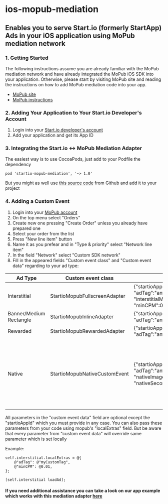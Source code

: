 # ios-mopub-mediation
## Enables you to serve Start.io (formerly StartApp) Ads in your iOS application using MoPub mediation network

### 1. Getting Started

The following instructions assume you are already familiar with the MoPub mediation network and have already integrated the MoPub iOS SDK into your application. Otherwise, please start by visiting MoPub site and reading the instructions on how to add MoPub mediation code into your app.
  * [MoPub site](https://developers.mopub.com/publishers/mediation/mopub-network-mediation/mopub.com/resources/supported-mediation-partners)
  * [MoPub instructions](https://developers.mopub.com/docs/ios)
  
### 2. Adding Your Application to Your Start.io Developer's Account
1. Login into your [Start.io developer's account](https://portal.start.io/#/signin)
1. Add your application and get its App ID

### 3. Integrating the Start.io <-> MoPub Mediation Adapter
The easiest way is to use CocoaPods, just add to your Podfile the dependency
```
pod 'startio-mopub-mediation', '~> 1.0'
```
But you might as well use [this source code](https://github.com/StartApp-SDK/ios-mopub-mediation) from Github and add it to your project

### 4. Adding a Custom Event
1. Login into your [MoPub account](https://app.mopub.com/login?next=/dashboard/)
1. On the top menu select "Orders"
1. Create new one pressing "Create Order" unless you already have prepared one
1. Select your order from the list
1. Press "New line item" button
1. Name it as you prefear and in "Type & priority" select "Network line item"
1. In the field "Network" select "Custom SDK network"
1. Fill in the appeared fields "Custom event class" and "Custom event data" regarding to your ad type:

Ad Type | Custom event class | Custom event data | Options
------- | ------------------ | ----------------- | -------
Interstitial | StartioMopubFullscreenAdapter | {"startioAppId":"your_id_from_portal", "adTag":"any_your_tag", "interstitialMode":"OVERLAY", "minCPM":0.02} | interstitialMode can be OVERLAY or VIDEO
Banner/Medium Rectangle | StartioMopubInlineAdapter | {"startioAppId":"your_id_from_portal", "adTag":"any_your_tag", "minCPM":0.02} | 
Rewarded | StartioMopubRewardedAdapter | {"startioAppId":"your_id_from_portal", "adTag":"any_your_tag", "minCPM":0.02} |
Native | StartioMopubNativeCustomEvent | {"startioAppId":"your_id_from_portal", "adTag":"any_your_tag", "minCPM":0.02, "nativeImageSize":"SIZE150X150", "nativeSecondaryImageSize":"SIZE100X100"} | nativeImageSize and nativeSecondaryImageSize can be any of SIZE72X72, SIZE100X100, SIZE150X150, SIZE340X340, SIZE1200X628, SIZE320X480, SIZE480X320 and don't forget to add StartioMopubNativeCustomEvent string to your renderer settings in the field ".supportedCustomEvents" | 

All parameters in the "custom event data" field are optional except the "startioAppId" which you must provide in any case.
You can also pass these parameters from your code using mopub's "localExtras" field. But be aware that every parameter from "custom event data" will override same parameter which is set locally

Example:
```
self.interstitial.localExtras = @{
    @"adTag": @"myCustomTag",
    @"minCPM": @0.01,
};
    
[self.interstitial loadAd];
```

#### If you need additional assistance you can take a look on our app example which works with this mediation adapter [here](https://github.com/StartApp-SDK/ios-mopub-mediation-sample)
